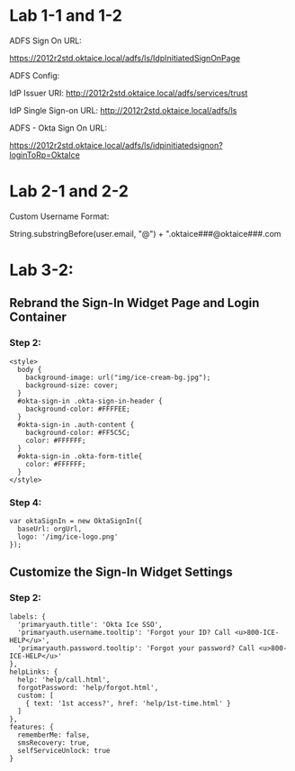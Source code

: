 # Lab 1-1 and 1-2

ADFS Sign On URL:

https://2012r2std.oktaice.local/adfs/ls/IdpInitiatedSignOnPage

ADFS Config:

  IdP Issuer URI: http://2012r2std.oktaice.local/adfs/services/trust
  
  IdP Single Sign-on URL: http://2012r2std.oktaice.local/adfs/ls
  
ADFS - Okta Sign On URL:

https://2012r2std.oktaice.local/adfs/ls/idpinitiatedsignon?loginToRp=OktaIce

# Lab 2-1 and 2-2

Custom Username Format:

String.substringBefore(user.email, "@") + ".oktaice###@oktaice###.com

# Lab 3-2:
## Rebrand the Sign-In Widget Page and Login Container
### Step 2:
```
<style>
  body {
    background-image: url("img/ice-cream-bg.jpg");
    background-size: cover;
  }
  #okta-sign-in .okta-sign-in-header {
    background-color: #FFFFEE;
  }
  #okta-sign-in .auth-content {
    background-color: #FF5C5C;
    color: #FFFFFF;
  }
  #okta-sign-in .okta-form-title{
    color: #FFFFFF;
  }
</style>
```
### Step 4:
```
var oktaSignIn = new OktaSignIn({
  baseUrl: orgUrl,
  logo: '/img/ice-logo.png'
});
```
## Customize the Sign-In Widget Settings
### Step 2:
```
labels: {
  'primaryauth.title': 'Okta Ice SSO',
  'primaryauth.username.tooltip': 'Forgot your ID? Call <u>800-ICE-HELP</u>',
  'primaryauth.password.tooltip': 'Forgot your password? Call <u>800-ICE-HELP</u>'
},
helpLinks: {
  help: 'help/call.html',
  forgotPassword: 'help/forgot.html',
  custom: [
    { text: '1st access?', href: 'help/1st-time.html' }
  ]
},
features: {
  rememberMe: false,
  smsRecovery: true,
  selfServiceUnlock: true
}
```
